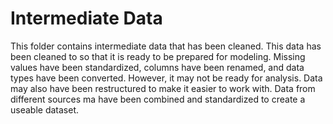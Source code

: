 # Intermediate Data

This folder contains intermediate data that has been cleaned. This data has been cleaned to so that it is ready to be prepared for modeling. Missing values have been standardized, columns have been renamed, and data types have been converted. However, it may not be ready for analysis. Data may also have been restructured to make it easier to work with. Data from different sources ma have been combined and standardized to create a useable dataset.